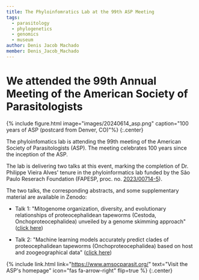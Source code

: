```yaml
---
title: The Phyloinfomratics Lab at the 99th ASP Meeting 
tags:
  - parasitology
  - phylogenetics
  - genomics
  - museum
author: Denis Jacob Machado
member: Denis_Jacob_Machado
---
```


# We attended the 99th Annual Meeting of the American Society of Parasitologists

{% include figure.html image="images/20240614_asp.png" caption="100 years of ASP (postcard from Denver, CO)"%}
{:.center}

The phyloinfomatics lab is attending the 99th meeting of the American Society of Parasitologists (ASP). The meeting celebrates 100 years since the inception of the ASP.

The lab is delivering two talks at this event, marking the completion of Dr. Philippe Vieira Alves' tenure in the phyloinformatics lab funded by the São Paulo Reserach Foundation (FAPESP, proc. no. [2023/00714-5](https://bv.fapesp.br/pt/bolsas/207948/organizacao-do-mitogenoma-e-diversidade-de-cestoides-proteocefalideos-cestoda-revelados-por-genome-s/)).

The two talks, the corresponding abstracts, and some supplementary material are available in Zenodo:

- Talk 1: "Mitogenome organization, diversity, and evolutionary relationships of proteocephalidean tapeworms (Cestoda, Onchoproteocephalidea) unveiled by a genome skimming approach" ([click here](https://zenodo.org/records/11477509))

- Talk 2: "Machine learning models accurately predict clades of proteocephalidean tapeworms (Onchoproteocephalidea) based on host and zoogeographical data" ([click here](https://zenodo.org/records/11307234))

{% include link.html link="https://www.amsocparasit.org/" text="Visit the ASP's homepage" icon="fas fa-arrow-right" flip=true %}
{:.center}
